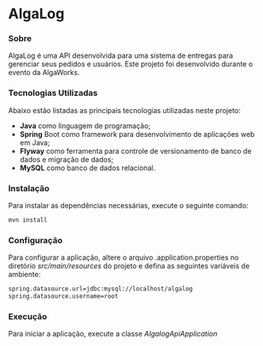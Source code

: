 # AlgaLog

### Sobre

AlgaLog é uma API desenvolvida para uma sistema de entregas para gerenciar seus pedidos e usuários. Este projeto foi desenvolvido durante o evento da AlgaWorks.

### Tecnologias Utilizadas
Abaixo estão listadas as principais tecnologias utilizadas neste projeto:

- **Java** como linguagem de programação;
- **Spring** Boot como framework para desenvolvimento de aplicações web em Java;
- **Flyway** como ferramenta para controle de versionamento de banco de dados e migração de dados;
- **MySQL** como banco de dados relacional.


### Instalação

Para instalar as dependências necessárias, execute o seguinte comando:

```bash
mvn install
```


### Configuração

Para configurar a aplicação, altere o arquivo .application.properties no diretório *src/main/resources* do projeto e defina as seguintes variáveis de ambiente:

```bash
spring.datasource.url=jdbc:mysql://localhost/algalog
spring.datasource.username=root
```


### Execução

Para iniciar a aplicação, execute a classe *AlgalogApiApplication*
